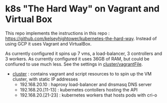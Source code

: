 # k8s "The Hard Way" on Vagrant and Virtual Box

This repo implements the instructions in this repo : https://github.com/kelseyhightower/kubernetes-the-hard-way. Instead of using GCP it uses Vagrant and VirtualBox.

As currently configured it spins up 7 vms, a load-balancer, 3 controllers and 3 workers. As currently configured it uses 36GB of RAM, but could be confiured to use much less. See the settings in [cluster/vagrantFile](cluster/vagrantFile).

   * [cluster](cluster/) : contains vagrant and script resources to to spin up the VM cluster, with static IP addresses
      * 192.168.20.10 : haproxy load-balancer and dnsmasq DNS server
      * 192.168.20.[11-13] : kubernetes contollers hosting the API
      * 192.168.20.[21-23] : kubernetes workers that hosts pods with cri-o

